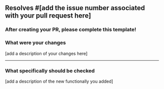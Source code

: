 ## Resolves #[add the issue number associated with your pull request here]

### After creating your PR, please complete this template!

### What were your changes

[add a description of your changes here]

---

### What specifically should be checked

[add a description of the new functionally you added]
